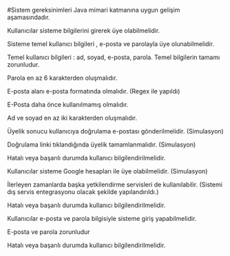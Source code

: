 #Sistem gereksinimleri Java mimari katmanına uygun gelişim aşamasındadır.

Kullanıcılar sisteme bilgilerini girerek üye olabilmelidir.

Sisteme temel kullanıcı bilgileri , e-posta ve parolayla üye olunabilmelidir.

Temel kullanıcı bilgileri : ad, soyad, e-posta, parola. Temel bilgilerin tamamı zorunludur.

Parola en az 6 karakterden oluşmalıdır.

E-posta alanı e-posta formatında olmalıdır. (Regex ile yapıldı)

E-Posta daha önce kullanılmamış olmalıdır.

Ad ve soyad en az iki karakterden oluşmalıdır.

Üyelik sonucu kullanıcıya doğrulama e-postası gönderilmelidir. (Simulasyon)

Doğrulama linki tıklandığında üyelik tamamlanmalıdır. (Simulasyon)

Hatalı veya başarılı durumda kullanıcı bilgilendirilmelidir.

Kullanıcılar sisteme Google hesapları ile üye olabilmelidir. (Simulasyon)

İlerleyen zamanlarda başka yetkilendirme servisleri de kullanılabilir. (Sistemi dış servis entegrasyonu olacak şekilde yapılandırıldı.)

Hatalı veya başarılı durumda kullanıcı bilgilendirilmelidir.

Kullanıcılar e-posta ve parola bilgisiyle sisteme giriş yapabilmelidir.


E-posta ve parola zorunludur

Hatalı veya başarılı durumda kullanıcı bilgilendirilmelidir.



